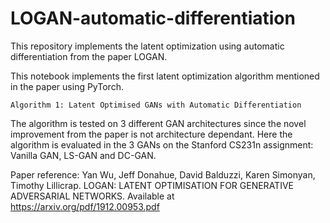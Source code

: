 # LOGAN-automatic-differentiation
This repository implements the latent optimization using automatic differentiation from the paper LOGAN.

This notebook implements the first latent optimization algorithm mentioned in the paper using PyTorch. 

`Algorithm 1: Latent Optimised GANs with Automatic Differentiation`

The algorithm is tested on 3 different GAN architectures since the novel improvement from the paper is not architecture dependant. Here the algorithm is evaluated in the 3 GANs on the Stanford CS231n assignment: Vanilla GAN, LS-GAN and DC-GAN.

Paper reference:
Yan Wu, Jeff Donahue, David Balduzzi, Karen Simonyan, Timothy Lillicrap. LOGAN: LATENT OPTIMISATION FOR GENERATIVE
ADVERSARIAL NETWORKS. Available at https://arxiv.org/pdf/1912.00953.pdf